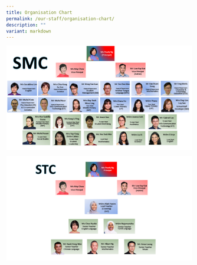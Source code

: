 ```yaml
---
title: Organisation Chart
permalink: /our-staff/organisation-chart/
description: ""
variant: markdown
---
```

![](/images/OrgChart/SMC_2024_29Jul.png)

![](/images/OrgChart/STC_2024_29Jul.png)
